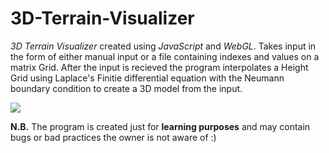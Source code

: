 3D-Terrain-Visualizer 
=====================

_3D Terrain Visualizer_ created using _JavaScript_ and _WebGL_. Takes input in the form of either manual input or a file containing indexes and values on a matrix Grid. After the input is recieved the program interpolates a Height Grid using Laplace's Finitie differential equation with the Neumann boundary condition to create a 3D model from the input. 

![](https://raw2.github.com/Dzeneralen/3D-Terrain-Visualizer/master/example.PNG)


__N.B.__
The program is created just for __learning purposes__ and may contain bugs or bad practices the owner is not aware of :)
